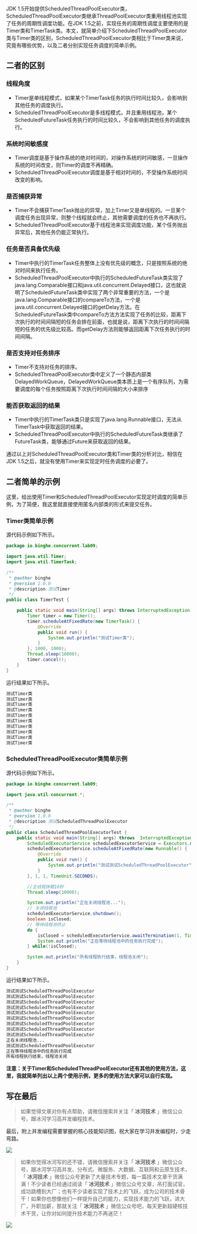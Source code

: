  

JDK 1.5开始提供ScheduledThreadPoolExecutor类，ScheduledThreadPoolExecutor类继承ThreadPoolExecutor类重用线程池实现了任务的周期性调度功能。在JDK 1.5之前，实现任务的周期性调度主要使用的是Timer类和TimerTask类。本文，就简单介绍下ScheduledThreadPoolExecutor类与Timer类的区别，ScheduledThreadPoolExecutor类相比于Timer类来说，究竟有哪些优势，以及二者分别实现任务调度的简单示例。

## 二者的区别

### 线程角度

- Timer是单线程模式，如果某个TimerTask任务的执行时间比较久，会影响到其他任务的调度执行。
- ScheduledThreadPoolExecutor是多线程模式，并且重用线程池，某个ScheduledFutureTask任务执行的时间比较久，不会影响到其他任务的调度执行。

### 系统时间敏感度

- Timer调度是基于操作系统的绝对时间的，对操作系统的时间敏感，一旦操作系统的时间改变，则Timer的调度不再精确。
- ScheduledThreadPoolExecutor调度是基于相对时间的，不受操作系统时间改变的影响。

### 是否捕获异常

- Timer不会捕获TimerTask抛出的异常，加上Timer又是单线程的。一旦某个调度任务出现异常，则整个线程就会终止，其他需要调度的任务也不再执行。
- ScheduledThreadPoolExecutor基于线程池来实现调度功能，某个任务抛出异常后，其他任务仍能正常执行。

### 任务是否具备优先级

- Timer中执行的TimerTask任务整体上没有优先级的概念，只是按照系统的绝对时间来执行任务。
- ScheduledThreadPoolExecutor中执行的ScheduledFutureTask类实现了java.lang.Comparable接口和java.util.concurrent.Delayed接口，这也就说明了ScheduledFutureTask类中实现了两个非常重要的方法，一个是java.lang.Comparable接口的compareTo方法，一个是java.util.concurrent.Delayed接口的getDelay方法。在ScheduledFutureTask类中compareTo方法方法实现了任务的比较，距离下次执行的时间间隔短的任务会排在前面，也就是说，距离下次执行的时间间隔短的任务的优先级比较高。而getDelay方法则能够返回距离下次任务执行的时间间隔。

### 是否支持对任务排序

- Timer不支持对任务的排序。
- ScheduledThreadPoolExecutor类中定义了一个静态内部类DelayedWorkQueue，DelayedWorkQueue类本质上是一个有序队列，为需要调度的每个任务按照距离下次执行时间间隔的大小来排序

### 能否获取返回的结果

- Timer中执行的TimerTask类只是实现了java.lang.Runnable接口，无法从TimerTask中获取返回的结果。
- ScheduledThreadPoolExecutor中执行的ScheduledFutureTask类继承了FutureTask类，能够通过Future来获取返回的结果。

通过以上对ScheduledThreadPoolExecutor类和Timer类的分析对比，相信在JDK 1.5之后，就没有使用Timer来实现定时任务调度的必要了。

## 二者简单的示例

这里，给出使用Timer和ScheduledThreadPoolExecutor实现定时调度的简单示例，为了简便，我这里就直接使用匿名内部类的形式来提交任务。

### Timer类简单示例

源代码示例如下所示。

```java
package io.binghe.concurrent.lab09;

import java.util.Timer;
import java.util.TimerTask;

/**
 * @author binghe
 * @version 1.0.0
 * @description 测试Timer
 */
public class TimerTest {

    public static void main(String[] args) throws InterruptedException {
        Timer timer = new Timer();
        timer.scheduleAtFixedRate(new TimerTask() {
            @Override
            public void run() {
                System.out.println("测试Timer类");
            }
        }, 1000, 1000);
        Thread.sleep(10000);
        timer.cancel();
    }
}
```



运行结果如下所示。

```bash
测试Timer类
测试Timer类
测试Timer类
测试Timer类
测试Timer类
测试Timer类
测试Timer类
测试Timer类
测试Timer类
测试Timer类
```



### ScheduledThreadPoolExecutor类简单示例

源代码示例如下所示。

```java
package io.binghe.concurrent.lab09;

import java.util.concurrent.*;

/**
 * @author binghe
 * @version 1.0.0
 * @description 测试ScheduledThreadPoolExecutor
 */
public class ScheduledThreadPoolExecutorTest {
    public static void main(String[] args) throws  InterruptedException {
        ScheduledExecutorService scheduledExecutorService = Executors.newScheduledThreadPool(3);
        scheduledExecutorService.scheduleAtFixedRate(new Runnable() {
            @Override
            public void run() {
                System.out.println("测试测试ScheduledThreadPoolExecutor");
            }
        }, 1, 1, TimeUnit.SECONDS);

        //主线程休眠10秒
        Thread.sleep(10000);

        System.out.println("正在关闭线程池...");
        // 关闭线程池
        scheduledExecutorService.shutdown();
        boolean isClosed;
        // 等待线程池终止
        do {
            isClosed = scheduledExecutorService.awaitTermination(1, TimeUnit.DAYS);
            System.out.println("正在等待线程池中的任务执行完成");
        } while(!isClosed);

        System.out.println("所有线程执行结束，线程池关闭");
    }
}
```



运行结果如下所示。

```bash
测试测试ScheduledThreadPoolExecutor
测试测试ScheduledThreadPoolExecutor
测试测试ScheduledThreadPoolExecutor
测试测试ScheduledThreadPoolExecutor
测试测试ScheduledThreadPoolExecutor
测试测试ScheduledThreadPoolExecutor
测试测试ScheduledThreadPoolExecutor
测试测试ScheduledThreadPoolExecutor
测试测试ScheduledThreadPoolExecutor
正在关闭线程池...
测试测试ScheduledThreadPoolExecutor
正在等待线程池中的任务执行完成
所有线程执行结束，线程池关闭
```



**注意：关于Timer和ScheduledThreadPoolExecutor还有其他的使用方法，这里，我就简单列出以上两个使用示例，更多的使用方法大家可以自行实现。**


## 写在最后

> 如果觉得文章对你有点帮助，请微信搜索并关注「 **冰河技术** 」微信公众号，跟冰河学习高并发编程技术。


最后，附上并发编程需要掌握的核心技能知识图，祝大家在学习并发编程时，少走弯路。

![](https://img-blog.csdnimg.cn/20200322144644983.jpg?x-oss-process=image/watermark,type_ZmFuZ3poZW5naGVpdGk,shadow_10,text_aHR0cHM6Ly9ibG9nLmNzZG4ubmV0L2wxMDI4Mzg2ODA0,size_16,color_FFFFFF,t_70#pic_center)

> 如果你觉得冰河写的还不错，请微信搜索并关注「 **冰河技术** 」微信公众号，跟冰河学习高并发、分布式、微服务、大数据、互联网和云原生技术，「 **冰河技术** 」微信公众号更新了大量技术专题，每一篇技术文章干货满满！不少读者已经通过阅读「 **冰河技术** 」微信公众号文章，吊打面试官，成功跳槽到大厂；也有不少读者实现了技术上的飞跃，成为公司的技术骨干！如果你也想像他们一样提升自己的能力，实现技术能力的飞跃，进大厂，升职加薪，那就关注「 **冰河技术** 」微信公众号吧，每天更新超硬核技术干货，让你对如何提升技术能力不再迷茫！


![](https://img-blog.csdnimg.cn/20200906013715889.png)

